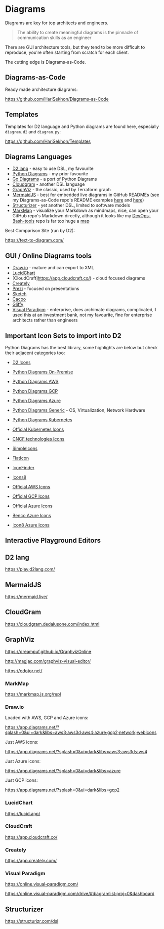 # Diagrams

Diagrams are key for top architects and engineers.

> The ability to create meaningful diagrams is the pinnacle of communication skills as an engineer

There are GUI architecture tools, but they tend to be more difficult to reproduce, you're often starting from scratch for each client.

The cutting edge is Diagrams-as-Code.

## Diagrams-as-Code

Ready made architecture diagrams:

https://github.com/HariSekhon/Diagrams-as-Code

## Templates

Templates for D2 language and Python diagrams are found here, especially `diagram.d2` and `diagram.py`:

https://github.com/HariSekhon/Templates

## Diagrams Languages

- [D2 lang](https://d2lang.com/) - easy to use DSL, my favourite
- [Python Diagrams](https://diagrams.mingrammer.com/) - my prior favourite
- [Go Diagrams](https://github.com/blushft/go-diagrams) - a port of Python Diagrams
- [Cloudgram](https://cloudgram.dedalusone.com/index.html) - another DSL language
- [GraphViz](https://graphviz.org/) - the classic, used by Terraform graph
- [MermaidJS](https://mermaid.js.org/) - best for embedded live diagrams in GitHub READMEs
(see my Diagrams-as-Code repo's README examples [here](https://github.com/HariSekhon/Diagrams-as-Code/blob/master/README.md#github-flow-with-jira-ticket-integration) and [here](https://github.com/HariSekhon/Diagrams-as-Code/blob/master/README.md#git---environment-branches))
- [Structurizer](https://structurizr.com/dsl) - yet another DSL, limited to software models
- [MarkMap](https://github.com/markmap/markmap) - visualize your Markdown as mindmaps, nice, can open your GitHub repo's
Markdown directly, although it looks like my [DevOps-Bash-tools](https://github.com/HariSekhon/DevOps-Bash-tools) repo is far too huge a [map](https://markmap.js.org/repl#?d=github%3AHariSekhon%2FDevOps-Bash-tools%40master%3AREADME.md)

Best Comparison Site (run by D2):

https://text-to-diagram.com/

## GUI / Online Diagrams tools

- [Draw.io](https://app.diagrams.net) - mature and can export to XML
- [LucidChart](https://lucid.app/)
- [CloudCraft]https://app.cloudcraft.co/) - cloud focused diagrams
- [Creately](https://app.creately.com/)
- [Prezi](https://prezi.com/) - focused on presentations
- [Sketch](https://www.sketch.com/)
- [Cacoo](https://nulab.com/cacoo/)
- [Gliffy](https://www.gliffy.com/)
- [Visual Paradigm](https://www.visual-paradigm.com/) - enterprise, does archimate diagrams, complicated, I used this at an investment bank, not my favourite, fine for enterprise architects rather than engineers

## Important Icon Sets to import into D2

Python Diagrams has the best library, some highlights are below but check their adjacent categories too:

- [D2 Icons](https://icons.terrastruct.com/)


- [Python Diagrams On-Premise](https://diagrams.mingrammer.com/docs/nodes/onprem)
- [Python Diagrams AWS](https://diagrams.mingrammer.com/docs/nodes/aws)
- [Python Diagrams GCP](https://diagrams.mingrammer.com/docs/nodes/gcp)
- [Python Diagrams Azure](https://diagrams.mingrammer.com/docs/nodes/azure)
- [Python Diagrams Generic](https://diagrams.mingrammer.com/docs/nodes/generic) - OS, Virtualization, Network Hardware
- [Python Diagrams Kubernetes](https://diagrams.mingrammer.com/docs/nodes/k8s)


- [Official Kubernetes Icons](https://github.com/kubernetes/community/tree/master/icons)



- [CNCF technologies Icons](https://landscape.cncf.io/card-mode)


- [SimpleIcons](https://simpleicons.org/)


- [FlatIcon](https://www.flaticon.com/)


- [IconFinder](https://www.iconfinder.com/)


- [Icons8](https://icons8.com/)


- [Official AWS Icons](https://aws.amazon.com/architecture/icons/)


- [Official GCP Icons](https://cloud.google.com/icons)


- [Official Azure Icons](https://learn.microsoft.com/en-us/azure/architecture/icons/)
- [Benco Azure Icons](https://code.benco.io/icon-collection/azure-icons/)
- [Icon8 Azure Icons](https://icons8.com/icons/set/azure)

## Interactive Playground Editors

## D2 lang

https://play.d2lang.com/

## MermaidJS

https://mermaid.live/

## CloudGram

https://cloudgram.dedalusone.com/index.html

## GraphViz

https://dreampuf.github.io/GraphvizOnline

http://magjac.com/graphviz-visual-editor/

https://edotor.net/

### MarkMap

https://markmap.js.org/repl

### Draw.io

Loaded with AWS, GCP and Azure icons:

https://app.diagrams.net/?splash=0&ui=dark&libs=aws3;aws3d;aws4;azure;gcp2;network;webicons

Just AWS icons:

https://app.diagrams.net/?splash=0&ui=dark&libs=aws3;aws3d;aws4

Just Azure icons:

https://app.diagrams.net/?splash=0&ui=dark&libs=azure

Just GCP icons:

https://app.diagrams.net/?splash=0&ui=dark&libs=gcp2

### LucidChart

https://lucid.app/

### CloudCraft

https://app.cloudcraft.co/

### Creately

https://app.creately.com/

### Visual Paradigm

https://online.visual-paradigm.com/

https://online.visual-paradigm.com/drive/#diagramlist:proj=0&dashboard

## Structurizer

https://structurizr.com/dsl
